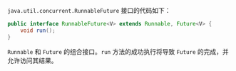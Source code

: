 `java.util.concurrent.RunnableFuture` 接口的代码如下：
```java
public interface RunnableFuture<V> extends Runnable, Future<V> {
    void run();
}
```
`Runnable` 和 `Future` 的组合接口。`run` 方法的成功执行将导致 `Future` 的完成，并允许访问其结果。